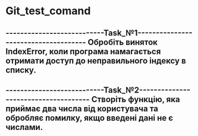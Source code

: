 # Git_test_comand
---------------------------Task_№1-------------------------------------
Обробіть виняток IndexError, коли програма намагається отримати доступ 
до неправильного індексу в списку.
-----------------------------------------------------------------------

---------------------------Task_№2-------------------------------------
Створіть функцію, яка приймає два числа від користувача та обробляє 
помилку, якщо введені дані не є числами.
-----------------------------------------------------------------------